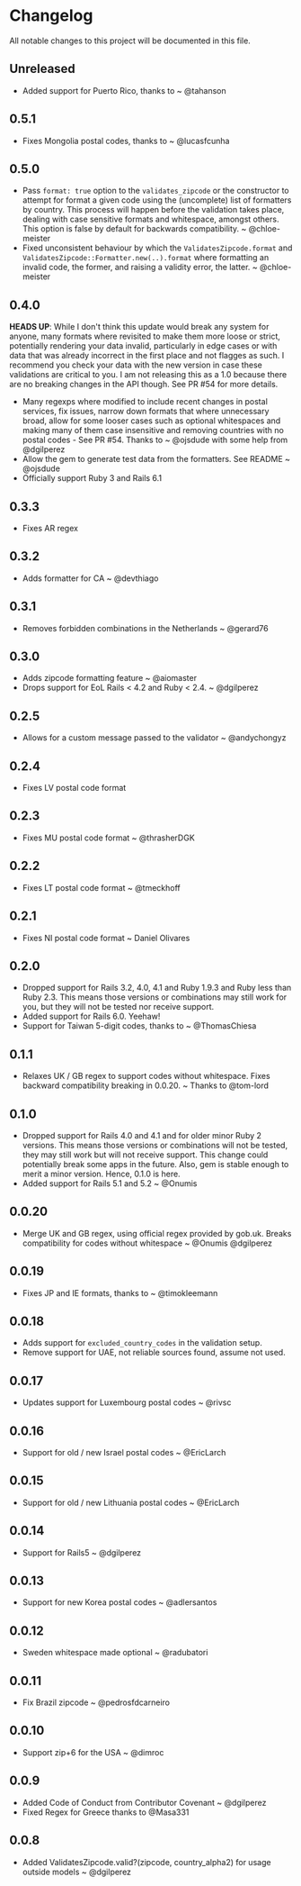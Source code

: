 # Changelog

All notable changes to this project will be documented in this file.

## Unreleased

- Added support for Puerto Rico, thanks to ~ @tahanson

## 0.5.1

- Fixes Mongolia postal codes, thanks to ~ @lucasfcunha

## 0.5.0

- Pass `format: true` option to the `validates_zipcode` or the constructor to attempt for format a given code using the (uncomplete) list of formatters by country. This process will happen before the validation takes place, dealing with case sensitive formats and whitespace, amongst others. This option is false by default for backwards compatibility. ~ @chloe-meister
- Fixed unconsistent behaviour by which the `ValidatesZipcode.format` and `ValidatesZipcode::Formatter.new(..).format` where formatting an invalid code, the former, and raising a validity error, the latter. ~ @chloe-meister

## 0.4.0

**HEADS UP**: While I don't think this update would break any system for anyone, many formats where revisited to make them more loose or strict, potentially rendering your data invalid, particularly in edge cases or with data that was already incorrect in the first place and not flagges as such. I recommend you check your data with the new version in case these validations are critical to you. I am not releasing this as a 1.0 because there are no breaking changes in the API though. See PR #54 for more details.

- Many regexps where modified to include recent changes in postal services, fix issues, narrow down formats that where unnecessary broad, allow for some looser cases such as optional whitespaces and making many of them case insensitive and removing countries with no postal codes - See PR #54. Thanks to ~ @ojsdude with some help from @dgilperez
- Allow the gem to generate test data from the formatters. See README ~ @ojsdude
- Officially support Ruby 3 and Rails 6.1

## 0.3.3

- Fixes AR regex

## 0.3.2

- Adds formatter for CA ~ @devthiago

## 0.3.1

- Removes forbidden combinations in the Netherlands ~ @gerard76

## 0.3.0

- Adds zipcode formatting feature ~ @aiomaster
- Drops support for EoL Rails < 4.2 and Ruby < 2.4. ~ @dgilperez

## 0.2.5

- Allows for a custom message passed to the validator ~ @andychongyz

## 0.2.4

- Fixes LV postal code format

## 0.2.3

- Fixes MU postal code format ~ @thrasherDGK

## 0.2.2

- Fixes LT postal code format ~ @tmeckhoff

## 0.2.1

- Fixes NI postal code format ~ Daniel Olivares

## 0.2.0

- Dropped support for Rails 3.2, 4.0, 4.1 and Ruby 1.9.3 and Ruby less than Ruby 2.3. This means those versions or combinations may still work for you, but they will not be tested nor receive support.
- Added support for Rails 6.0. Yeehaw!
- Support for Taiwan 5-digit codes, thanks to ~ @ThomasChiesa

## 0.1.1

- Relaxes UK / GB regex to support codes without whitespace. Fixes backward compatibility breaking in 0.0.20. ~ Thanks to @tom-lord

## 0.1.0

- Dropped support for Rails 4.0 and 4.1 and for older minor Ruby 2 versions. This means those versions or combinations will not be tested, they may still work but will not receive support. This change could potentially break some apps in the future. Also, gem is stable enough to merit a minor version. Hence, 0.1.0 is here.
- Added support for Rails 5.1 and 5.2 ~ @Onumis

## 0.0.20

- Merge UK and GB regex, using official regex provided by gob.uk. Breaks compatibility for codes without whitespace ~ @Onumis @dgilperez

## 0.0.19

- Fixes JP and IE formats, thanks to ~ @timokleemann

## 0.0.18

- Adds support for `excluded_country_codes` in the validation setup.
- Remove support for UAE, not reliable sources found, assume not used.

## 0.0.17

- Updates support for Luxembourg postal codes ~ @rivsc

## 0.0.16

- Support for old / new Israel postal codes ~ @EricLarch

## 0.0.15

- Support for old / new Lithuania postal codes ~ @EricLarch

## 0.0.14

- Support for Rails5 ~ @dgilperez

## 0.0.13

- Support for new Korea postal codes ~ @adlersantos

## 0.0.12

- Sweden whitespace made optional ~ @radubatori

## 0.0.11

- Fix Brazil zipcode ~ @pedrosfdcarneiro

## 0.0.10

- Support zip+6 for the USA ~ @dimroc

## 0.0.9

- Added Code of Conduct from Contributor Covenant ~ @dgilperez
- Fixed Regex for Greece thanks to @Masa331

## 0.0.8

- Added ValidatesZipcode.valid?(zipcode, country_alpha2) for usage outside models ~ @dgilperez
